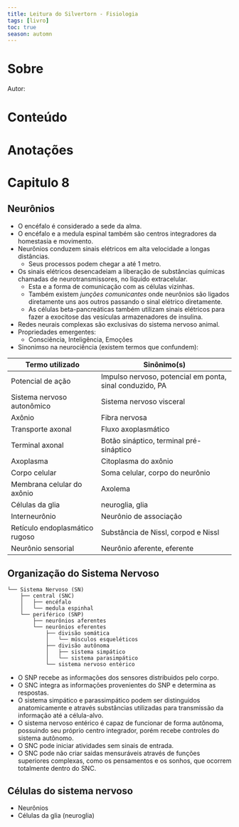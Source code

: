 ```yaml
---
title: Leitura do Silvertorn - Fisiologia
tags: [livro]
toc: true
season: automn
---
```

# Sobre
Autor: 
# Conteúdo
# Anotações
# Capitulo 8
## Neurônios
- O encéfalo é considerado a sede da alma.
- O encéfalo e a medula espinal também são centros integradores da homestasia e movimento.
- Neurônios conduzem sinais elétricos em alta velocidade a longas distâncias.
	- Seus processos podem chegar a até 1 metro.
- Os sinais elétricos desencadeiam a liberação de substâncias químicas chamadas de neurotransmissores, no líquido extracelular.
	- Esta e a forma de comunicação com as células vizinhas.
	- Também existem *junções comunicantes* onde neurônios são ligados diretamente uns aos outros passando o sinal elétrico diretamente.
	- As células beta-pancreáticas também utilizam sinais elétricos para fazer a exocitose das vesículas armazenadores de insulina.
- Redes neurais complexas são exclusivas do sistema nervoso animal.
- Propriedades emergentes:
	- Consciência, Inteligência, Emoções
- Sinonimso na neurociência (existem termos que confundem):

Termo utilizado | Sinônimo(s)
--- | ---
Potencial de ação | Impulso nervoso, potencial em ponta, sinal conduzido, PA
Sistema nervoso autonômico | Sistema nervoso visceral
Axônio | Fibra nervosa
Transporte axonal | Fluxo axoplasmático
Terminal axonal | Botão sináptico, terminal pré-sináptico
Axoplasma | Citoplasma do axônio
Corpo celular | Soma celular, corpo do neurônio
Membrana celular do axônio | Axolema
Células da glia | neuroglia, glia
Interneurônio | Neurônio de associação
Retículo endoplasmático rugoso | Substância de Nissl, corpod e Nissl
Neurônio sensorial | Neurônio aferente, eferente

## Organização do Sistema Nervoso
```
└── Sistema Nervoso (SN)
    ├── central (SNC)
    │   ├── encéfalo
    │   └── medula espinhal
    └── periférico (SNP)
        ├── neurônios aferentes
        └── neurônios eferentes
			├── divisão somática
			│	└── músculos esqueléticos
			├── divisão autônoma
			│	├── sistema simpático
			│	└── sistema parasimpático
        	└── sistema nervoso entérico
```


- O SNP recebe as informações dos sensores distribuidos pelo corpo.
-  O SNC integra as informações provenientes do SNP e determina as respostas.
-  O sistema simpático e parassimpático podem ser distinguidos anatomicamente e através substâncias utilizadas para transmissão da informação até a célula-alvo.
-  O sistema nervoso entérico é capaz de funcionar de forma autônoma, possuindo seu próprio centro integrador, porém recebe controles do sistema autônomo.
-  O SNC pode iniciar atividades sem sinais de entrada.
-  O SNC pode não criar saidas mensuráveis através de funções superiores complexas, como os pensamentos e os sonhos, que ocorrem totalmente dentro do SNC.

## Células do sistema nervoso
- Neurônios
- Células da glia (neuroglia)